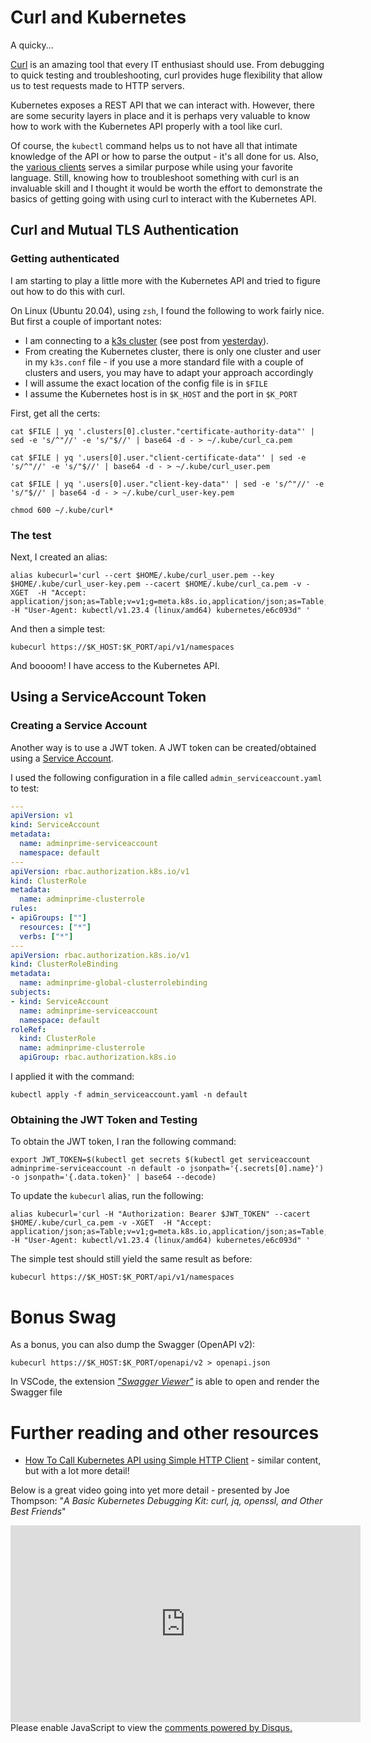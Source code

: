 # Curl and Kubernetes

A quicky...

[Curl](https://curl.se/) is an amazing tool that every IT enthusiast should use. From debugging to quick testing and troubleshooting, curl provides huge flexibility that allow us to test requests made to HTTP servers.

Kubernetes exposes a REST API that we can interact with. However, there are some security layers in place and it is perhaps very valuable to know how to work with the Kubernetes API properly with a tool like curl.

Of course, the `kubectl` command helps us to not have all that intimate knowledge of the API or how to parse the output - it's all done for us. Also, the [various clients](https://kubernetes.io/docs/reference/using-api/client-libraries/) serves a similar purpose while using your favorite language. Still, knowing how to troubleshoot something with curl is an invaluable skill and I thought it would be worth the effort to demonstrate the basics of getting going with using curl to interact with the Kubernetes API.

## Curl and Mutual TLS Authentication

### Getting authenticated

I am starting to play a little more with the Kubernetes API and tried to figure out how to do this with curl.

On Linux (Ubuntu 20.04), using `zsh`, I found the following to work fairly nice. But first a couple of important notes:

* I am connecting to a [k3s cluster](https://k3s.io/) (see post from [yesterday](2022-03-21.md)).
* From creating the Kubernetes cluster, there is only one cluster and user in my `k3s.conf` file - if you use a more standard file with a couple of clusters and users, you may have to adapt your approach accordingly
* I will assume the exact location of the config file is in `$FILE`
* I assume the Kubernetes host is in `$K_HOST` and the port in `$K_PORT`

First, get all the certs:

```shell
cat $FILE | yq '.clusters[0].cluster."certificate-authority-data"' | sed -e 's/^"//' -e 's/"$//' | base64 -d - > ~/.kube/curl_ca.pem

cat $FILE | yq '.users[0].user."client-certificate-data"' | sed -e 's/^"//' -e 's/"$//' | base64 -d - > ~/.kube/curl_user.pem

cat $FILE | yq '.users[0].user."client-key-data"' | sed -e 's/^"//' -e 's/"$//' | base64 -d - > ~/.kube/curl_user-key.pem

chmod 600 ~/.kube/curl*
```

### The test

Next, I created an alias:

```shell
alias kubecurl='curl --cert $HOME/.kube/curl_user.pem --key $HOME/.kube/curl_user-key.pem --cacert $HOME/.kube/curl_ca.pem -v -XGET  -H "Accept: application/json;as=Table;v=v1;g=meta.k8s.io,application/json;as=Table;v=v1beta1;g=meta.k8s.io,application/json" -H "User-Agent: kubectl/v1.23.4 (linux/amd64) kubernetes/e6c093d" '
```

And then a simple test:

```shell
kubecurl https://$K_HOST:$K_PORT/api/v1/namespaces
```

And boooom! I have access to the Kubernetes API.

## Using a ServiceAccount Token

### Creating a Service Account

Another way is to use a JWT token. A JWT token can be created/obtained using a [Service Account](https://kubernetes.io/docs/tasks/configure-pod-container/configure-service-account/).

I used the following configuration in a file called `admin_serviceaccount.yaml` to test:

```yaml
---
apiVersion: v1
kind: ServiceAccount
metadata:
  name: adminprime-serviceaccount
  namespace: default
---
apiVersion: rbac.authorization.k8s.io/v1
kind: ClusterRole
metadata:
  name: adminprime-clusterrole
rules:
- apiGroups: [""]
  resources: ["*"]
  verbs: ["*"]
---
apiVersion: rbac.authorization.k8s.io/v1
kind: ClusterRoleBinding
metadata:
  name: adminprime-global-clusterrolebinding
subjects:
- kind: ServiceAccount
  name: adminprime-serviceaccount
  namespace: default
roleRef: 
  kind: ClusterRole
  name: adminprime-clusterrole
  apiGroup: rbac.authorization.k8s.io
```

I applied it with the command:

```shell
kubectl apply -f admin_serviceaccount.yaml -n default
```

### Obtaining the JWT Token and Testing

To obtain the JWT token, I ran the following command:

```
export JWT_TOKEN=$(kubectl get secrets $(kubectl get serviceaccount adminprime-serviceaccount -n default -o jsonpath='{.secrets[0].name}') -o jsonpath='{.data.token}' | base64 --decode)
```

To update the `kubecurl` alias, run the following:

```shell
alias kubecurl='curl -H "Authorization: Bearer $JWT_TOKEN" --cacert $HOME/.kube/curl_ca.pem -v -XGET  -H "Accept: application/json;as=Table;v=v1;g=meta.k8s.io,application/json;as=Table;v=v1beta1;g=meta.k8s.io,application/json" -H "User-Agent: kubectl/v1.23.4 (linux/amd64) kubernetes/e6c093d" '
```

The simple test should still yield the same result as before:

```shell
kubecurl https://$K_HOST:$K_PORT/api/v1/namespaces
```

# Bonus Swag

As a bonus, you can also dump the Swagger (OpenAPI v2):

```shell
kubecurl https://$K_HOST:$K_PORT/openapi/v2 > openapi.json
```

In VSCode, the extension [_"Swagger Viewer"_](https://marketplace.visualstudio.com/items?itemName=Arjun.swagger-viewer) is able to open and render the Swagger file


# Further reading and other resources

* [How To Call Kubernetes API using Simple HTTP Client](https://iximiuz.com/en/posts/kubernetes-api-call-simple-http-client/) - similar content, but with a lot more detail!

Below is a great video going into yet more detail - presented by Joe Thompson: "_A Basic Kubernetes Debugging Kit: curl, jq, openssl, and Other Best Friends_"

<iframe width="560" height="315" src="https://www.youtube.com/embed/QtXHkzLtqZE" title="YouTube video player" frameborder="0" allow="accelerometer; autoplay; clipboard-write; encrypted-media; gyroscope; picture-in-picture" allowfullscreen></iframe>

<div id="disqus_thread"></div>
<script>
    /**
    *  RECOMMENDED CONFIGURATION VARIABLES: EDIT AND UNCOMMENT THE SECTION BELOW TO INSERT DYNAMIC VALUES FROM YOUR PLATFORM OR CMS.
    *  LEARN WHY DEFINING THESE VARIABLES IS IMPORTANT: https://disqus.com/admin/universalcode/#configuration-variables    */
    /*
    var disqus_config = function () {
    this.page.url = PAGE_URL;  // Replace PAGE_URL with your page's canonical URL variable
    this.page.identifier = PAGE_IDENTIFIER; // Replace PAGE_IDENTIFIER with your page's unique identifier variable
    };
    */
    (function() { // DON'T EDIT BELOW THIS LINE
    var d = document, s = d.createElement('script');
    s.src = 'https://nicc777.disqus.com/embed.js';
    s.setAttribute('data-timestamp', +new Date());
    (d.head || d.body).appendChild(s);
    })();
</script>
<noscript>Please enable JavaScript to view the <a href="https://disqus.com/?ref_noscript">comments powered by Disqus.</a></noscript>
